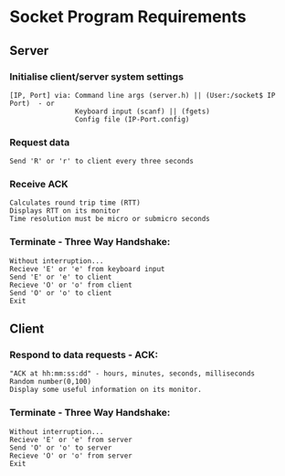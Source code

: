# Socket Program Requirements

## Server

### Initialise client/server system settings 
    [IP, Port] via: Command line args (server.h) || (User:/socket$ IP Port)  - or
                    Keyboard input (scanf) || (fgets)
                    Config file (IP-Port.config)
### Request data 
    Send 'R' or 'r' to client every three seconds

### Receive ACK 
    Calculates round trip time (RTT)
    Displays RTT on its monitor
    Time resolution must be micro or submicro seconds

### Terminate - Three Way Handshake:
    Without interruption...
    Recieve 'E' or 'e' from keyboard input
    Send 'E' or 'e' to client
    Recieve 'O' or 'o' from client
    Send 'O' or 'o' to client
    Exit 
    
## Client 
### Respond to data requests - ACK:
    "ACK at hh:mm:ss:dd" - hours, minutes, seconds, milliseconds
    Random number(0,100)
    Display some useful information on its monitor.

###  Terminate - Three Way Handshake:
    Without interruption...
    Recieve 'E' or 'e' from server
    Send 'O' or 'o' to server
    Recieve 'O' or 'o' from server
    Exit
